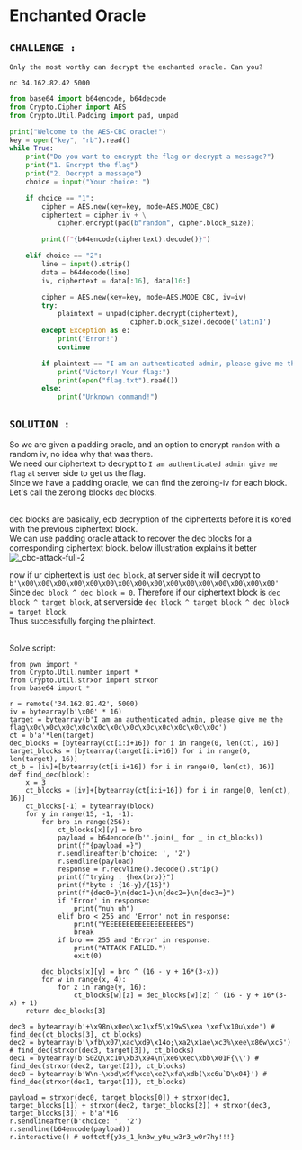 # Enchanted Oracle

## `CHALLENGE :`
```
Only the most worthy can decrypt the enchanted oracle. Can you?

nc 34.162.82.42 5000
```
```py
from base64 import b64encode, b64decode
from Crypto.Cipher import AES
from Crypto.Util.Padding import pad, unpad

print("Welcome to the AES-CBC oracle!")
key = open("key", "rb").read()
while True:
    print("Do you want to encrypt the flag or decrypt a message?")
    print("1. Encrypt the flag")
    print("2. Decrypt a message")
    choice = input("Your choice: ")

    if choice == "1":
        cipher = AES.new(key=key, mode=AES.MODE_CBC)
        ciphertext = cipher.iv + \
            cipher.encrypt(pad(b"random", cipher.block_size))

        print(f"{b64encode(ciphertext).decode()}")

    elif choice == "2":
        line = input().strip()
        data = b64decode(line)
        iv, ciphertext = data[:16], data[16:]

        cipher = AES.new(key=key, mode=AES.MODE_CBC, iv=iv)
        try:
            plaintext = unpad(cipher.decrypt(ciphertext),
                              cipher.block_size).decode('latin1')
        except Exception as e:
            print("Error!")
            continue

        if plaintext == "I am an authenticated admin, please give me the flag":
            print("Victory! Your flag:")
            print(open("flag.txt").read())
        else:
            print("Unknown command!")
```

## `SOLUTION :`
So we are given a padding oracle, and an option to encrypt `random` with a random iv, no idea why that was there. \
We need our ciphertext to decrypt to `I am authenticated admin give me flag` at server side to get us the flag. \
Since we have a padding oracle, we can find the zeroing-iv for each block. Let's call the zeroing blocks `dec` blocks. <br><br>

dec blocks are basically, ecb decryption of the ciphertexts before it is xored with the previous ciphertext block. \
We can use padding oracle attack to recover the dec blocks for a corresponding ciphertext block.
below illustration explains it better \
![_cbc-attack-full-2](https://github.com/user-attachments/assets/42a14d6a-a075-4ec4-a93e-1e016b019aad)

now if ur ciphertext is just `dec block`, at server side it will decrypt to `b'\x00\x00\x00\x00\x00\x00\x00\x00\x00\x00\x00\x00\x00\x00\x00\x00'` \
Since `dec block ^ dec block = 0`. Therefore if our ciphertext block is `dec block ^ target block`, at serverside `dec block ^ target block ^ dec block = target block`. \
Thus successfully forging the plaintext.<br><br>

Solve script:
```
from pwn import *
from Crypto.Util.number import *
from Crypto.Util.strxor import strxor
from base64 import *

r = remote('34.162.82.42', 5000)
iv = bytearray(b'\x00' * 16)
target = bytearray(b'I am an authenticated admin, please give me the flag\x0c\x0c\x0c\x0c\x0c\x0c\x0c\x0c\x0c\x0c\x0c\x0c')
ct = b'a'*len(target)
dec_blocks = [bytearray(ct[i:i+16]) for i in range(0, len(ct), 16)]
target_blocks = [bytearray(target[i:i+16]) for i in range(0, len(target), 16)] 
ct_b = [iv]+[bytearray(ct[i:i+16]) for i in range(0, len(ct), 16)]
def find_dec(block):
    x = 3
    ct_blocks = [iv]+[bytearray(ct[i:i+16]) for i in range(0, len(ct), 16)]
    ct_blocks[-1] = bytearray(block)
    for y in range(15, -1, -1):
        for bro in range(256):
            ct_blocks[x][y] = bro
            payload = b64encode(b''.join(_ for _ in ct_blocks))
            print(f"{payload =}")
            r.sendlineafter(b'choice: ', '2')
            r.sendline(payload)
            response = r.recvline().decode().strip()
            print(f"trying : {hex(bro)}")
            print(f"byte : {16-y}/{16}")
            print(f"{dec0=}\n{dec1=}\n{dec2=}\n{dec3=}")
            if 'Error' in response:
                print("nuh uh")
            elif bro < 255 and 'Error' not in response:
                print("YEEEEEEEEEEEEEEEEEEES")
                break
            if bro == 255 and 'Error' in response:
                print("ATTACK FAILED.")
                exit(0)
        
        dec_blocks[x][y] = bro ^ (16 - y + 16*(3-x))
        for w in range(x, 4):
            for z in range(y, 16):
                ct_blocks[w][z] = dec_blocks[w][z] ^ (16 - y + 16*(3-x) + 1)
    return dec_blocks[3]

dec3 = bytearray(b'+\x98n\x0eo\xc1\xf5\x19wS\xea \xef\x10u\xde') # find_dec(ct_blocks[3], ct_blocks)
dec2 = bytearray(b'\xfb\x07\xac\xd9\x14o;\xa2\x1ae\xc3%\xee\x86w\xc5') # find_dec(strxor(dec3, target[3]), ct_blocks)
dec1 = bytearray(b'S0ZQ\xc1O\xb3\x94\n\xe6\xec\xbb\x01F{\\') # find_dec(strxor(dec2, target[2]), ct_blocks)
dec0 = bytearray(b'W\n-\xbd\x9f\xce\xe2\xfa\xdb(\xc6u`D\x04}') # find_dec(strxor(dec1, target[1]), ct_blocks)

payload = strxor(dec0, target_blocks[0]) + strxor(dec1, target_blocks[1]) + strxor(dec2, target_blocks[2]) + strxor(dec3, target_blocks[3]) + b'a'*16
r.sendlineafter(b'choice: ', '2')
r.sendline(b64encode(payload))
r.interactive() # uoftctf{y3s_1_kn3w_y0u_w3r3_w0r7hy!!!}
```
